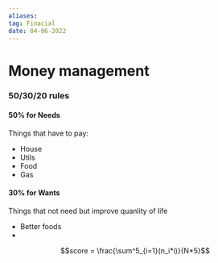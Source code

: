 ```yaml
---
aliases: 
tag: Finacial
date: 04-06-2022
---
```

# Money management
### 50/30/20 rules
#### 50% for Needs
Things that have to pay:
- House
- Utils
- Food
- Gas
#### 30% for Wants
Things that not need but improve quanlity of life
- Better foods
- 
$$score = \frac{\sum^5_{i=1}(n_i*i)}{N*5}$$
